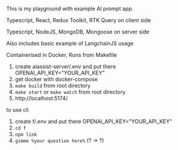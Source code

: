 This is my playground with example AI prompt app.

Typescript, React, Redux Toolkit, RTK Query on client side

Typescript, NodeJS, MongoDB, Mongoose on server side

Also includes basic example of LangchainJS usage

Containerised in Docker, Runs from Makefile

1. create aiassist-server/.env and put there
   OPENAI_API_KEY="YOUR_API_KEY"
2. get docker with docker-compose
3. `make build` from root directory
4. `make start` or `make watch` from root directory
5. http://localhost:5174/

to use cli

1. create f/.env and put there
   OPENAI_API_KEY="YOUR_API_KEY"
2. `cd f`
3. `npm link`
4. `gimme %your question here%` (? -> \?)
